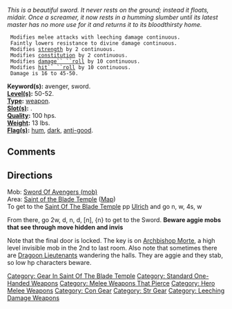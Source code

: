 *This is a beautiful sword. It never rests on the ground; instead it
floats, midair. Once a screamer, it now rests in a humming slumber until
its latest master has no more use for it and returns it to its
bloodthirsty home.*

` Modifies melee attacks with leeching damage continuous.`  
` Faintly lowers resistance to divine damage continuous.`  
` Modifies `[`strength`](Strength "wikilink")` by 2 continuous.`  
` Modifies `[`constitution`](Constitution "wikilink")` by 2 continuous.`  
` Modifies `[`damage`` ``roll`](Damage_Roll "wikilink")` by 10 continuous.`  
` Modifies `[`hit`` ``roll`](Hit_Roll "wikilink")` by 10 continuous.`  
` Damage is 16 to 45-50.`

**Keyword(s):** avenger, sword.  
**[Level(s)](Object_Level "wikilink"):** 50-52.  
**[Type](:Category:_Object_Types "wikilink"):**
[weapon](:Category:_Melee_Weapons "wikilink").  
**[Slot(s)](Object_Slots "wikilink"):** <wielded>.  
**[Quality](Object_Quality "wikilink"):** 100 hps.  
**[Weight](Object_Weight "wikilink"):** 13 lbs.  
**[Flag(s)](:Category:_Object_Flags "wikilink"):**
[hum](Hum_Flag "wikilink"), [dark](Dark_Flag "wikilink"),
[anti-good](Anti-Good_Flag "wikilink").  

## Comments

## Directions

Mob: [Sword Of Avengers (mob)](Sword_Of_Avengers_(mob) "wikilink")  
Area: [Saint of the Blade
Temple](:Category:_Saint_Of_The_Blade_Temple "wikilink")
([Map](Saint_Of_The_Blade_Temple_Map "wikilink"))  
To get to the [Saint Of The Blade
Temple](:Category:Saint_Of_The_Blade_Temple "wikilink") pp
[Ulrich](Ulrich "wikilink") and go n, w, 4s, w

From there, go 2w, d, n, d, \[n\], {n} to get to the Sword. **Beware
aggie mobs that see through move hidden and invis**

Note that the final door is locked. The key is on [Archbishop
Morte](Archbishop_Morte "wikilink"), a high level invisible mob in the
2nd to last room. Also note that sometimes there are [Dragoon
Lieutenants](Dragoon_Lieutenants "wikilink") wandering the halls. They
are aggie and they stab, so low hp characters beware.

[Category: Gear In Saint Of The Blade
Temple](Category:_Gear_In_Saint_Of_The_Blade_Temple "wikilink")
[Category: Standard One-Handed
Weapons](Category:_Standard_One-Handed_Weapons "wikilink") [Category:
Melee Weapons That
Pierce](Category:_Melee_Weapons_That_Pierce "wikilink") [Category: Hero
Melee Weapons](Category:_Hero_Melee_Weapons "wikilink") [Category: Con
Gear](Category:_Con_Gear "wikilink") [Category: Str
Gear](Category:_Str_Gear "wikilink") [Category: Leeching Damage
Weapons](Category:_Leeching_Damage_Weapons "wikilink")
